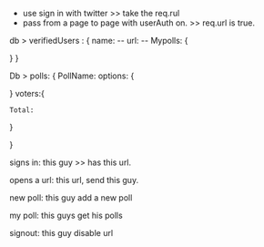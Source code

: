 - use sign in with twitter >> take the req.rul
- pass from a page to page with userAuth on. >> req.url is true.

db > verifiedUsers :
{
  name: -- 
  url: --
  Mypolls: {
    
  }
}

Db > polls:
{
  PollName:
  options: {
    
  }
  voters:{
    
    Total: 
  }
  
}

signs in:
this guy >> has this url.

opens a url:
this url, send this guy.

new poll:
this guy add a new poll

my poll:
this guys get his polls

signout:
this guy disable url